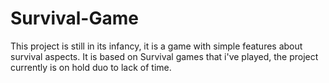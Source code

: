# Survival-Game
This project is still in its infancy, it is a game with simple features about survival aspects. It is based on Survival games that i've played, the project currently is on hold duo to lack of time.
